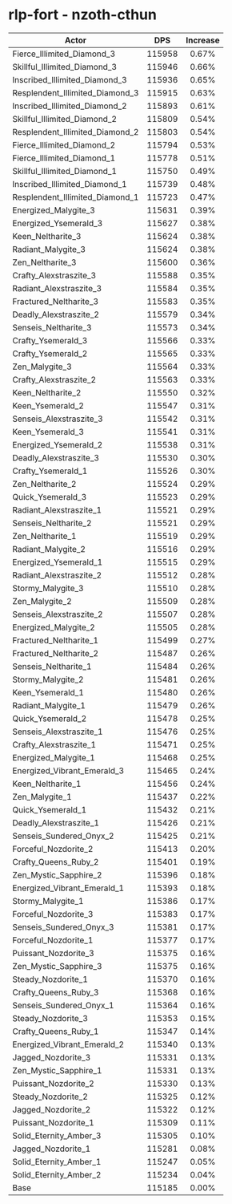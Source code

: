 # rlp-fort - nzoth-cthun
| Actor | DPS | Increase |
|---|:---:|:---:|
|Fierce_Illimited_Diamond_3|115958|0.67%|
|Skillful_Illimited_Diamond_3|115946|0.66%|
|Inscribed_Illimited_Diamond_3|115936|0.65%|
|Resplendent_Illimited_Diamond_3|115915|0.63%|
|Inscribed_Illimited_Diamond_2|115893|0.61%|
|Skillful_Illimited_Diamond_2|115809|0.54%|
|Resplendent_Illimited_Diamond_2|115803|0.54%|
|Fierce_Illimited_Diamond_2|115794|0.53%|
|Fierce_Illimited_Diamond_1|115778|0.51%|
|Skillful_Illimited_Diamond_1|115750|0.49%|
|Inscribed_Illimited_Diamond_1|115739|0.48%|
|Resplendent_Illimited_Diamond_1|115723|0.47%|
|Energized_Malygite_3|115631|0.39%|
|Energized_Ysemerald_3|115627|0.38%|
|Keen_Neltharite_3|115624|0.38%|
|Radiant_Malygite_3|115624|0.38%|
|Zen_Neltharite_3|115600|0.36%|
|Crafty_Alexstraszite_3|115588|0.35%|
|Radiant_Alexstraszite_3|115584|0.35%|
|Fractured_Neltharite_3|115583|0.35%|
|Deadly_Alexstraszite_2|115579|0.34%|
|Senseis_Neltharite_3|115573|0.34%|
|Crafty_Ysemerald_3|115566|0.33%|
|Crafty_Ysemerald_2|115565|0.33%|
|Zen_Malygite_3|115564|0.33%|
|Crafty_Alexstraszite_2|115563|0.33%|
|Keen_Neltharite_2|115550|0.32%|
|Keen_Ysemerald_2|115547|0.31%|
|Senseis_Alexstraszite_3|115542|0.31%|
|Keen_Ysemerald_3|115541|0.31%|
|Energized_Ysemerald_2|115538|0.31%|
|Deadly_Alexstraszite_3|115530|0.30%|
|Crafty_Ysemerald_1|115526|0.30%|
|Zen_Neltharite_2|115524|0.29%|
|Quick_Ysemerald_3|115523|0.29%|
|Radiant_Alexstraszite_1|115521|0.29%|
|Senseis_Neltharite_2|115521|0.29%|
|Zen_Neltharite_1|115519|0.29%|
|Radiant_Malygite_2|115516|0.29%|
|Energized_Ysemerald_1|115515|0.29%|
|Radiant_Alexstraszite_2|115512|0.28%|
|Stormy_Malygite_3|115510|0.28%|
|Zen_Malygite_2|115509|0.28%|
|Senseis_Alexstraszite_2|115507|0.28%|
|Energized_Malygite_2|115505|0.28%|
|Fractured_Neltharite_1|115499|0.27%|
|Fractured_Neltharite_2|115487|0.26%|
|Senseis_Neltharite_1|115484|0.26%|
|Stormy_Malygite_2|115481|0.26%|
|Keen_Ysemerald_1|115480|0.26%|
|Radiant_Malygite_1|115479|0.26%|
|Quick_Ysemerald_2|115478|0.25%|
|Senseis_Alexstraszite_1|115476|0.25%|
|Crafty_Alexstraszite_1|115471|0.25%|
|Energized_Malygite_1|115468|0.25%|
|Energized_Vibrant_Emerald_3|115465|0.24%|
|Keen_Neltharite_1|115456|0.24%|
|Zen_Malygite_1|115437|0.22%|
|Quick_Ysemerald_1|115432|0.21%|
|Deadly_Alexstraszite_1|115426|0.21%|
|Senseis_Sundered_Onyx_2|115425|0.21%|
|Forceful_Nozdorite_2|115413|0.20%|
|Crafty_Queens_Ruby_2|115401|0.19%|
|Zen_Mystic_Sapphire_2|115396|0.18%|
|Energized_Vibrant_Emerald_1|115393|0.18%|
|Stormy_Malygite_1|115386|0.17%|
|Forceful_Nozdorite_3|115383|0.17%|
|Senseis_Sundered_Onyx_3|115381|0.17%|
|Forceful_Nozdorite_1|115377|0.17%|
|Puissant_Nozdorite_3|115375|0.16%|
|Zen_Mystic_Sapphire_3|115375|0.16%|
|Steady_Nozdorite_1|115370|0.16%|
|Crafty_Queens_Ruby_3|115368|0.16%|
|Senseis_Sundered_Onyx_1|115364|0.16%|
|Steady_Nozdorite_3|115353|0.15%|
|Crafty_Queens_Ruby_1|115347|0.14%|
|Energized_Vibrant_Emerald_2|115340|0.13%|
|Jagged_Nozdorite_3|115331|0.13%|
|Zen_Mystic_Sapphire_1|115331|0.13%|
|Puissant_Nozdorite_2|115330|0.13%|
|Steady_Nozdorite_2|115325|0.12%|
|Jagged_Nozdorite_2|115322|0.12%|
|Puissant_Nozdorite_1|115309|0.11%|
|Solid_Eternity_Amber_3|115305|0.10%|
|Jagged_Nozdorite_1|115281|0.08%|
|Solid_Eternity_Amber_1|115247|0.05%|
|Solid_Eternity_Amber_2|115234|0.04%|
|Base|115185|0.00%|
